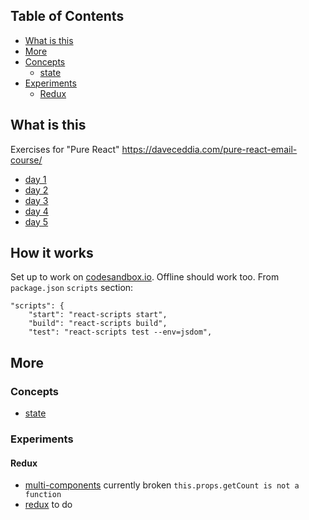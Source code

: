 ## Table of Contents

- [What is this](#what-is-this)
- [More](#more)
- [Concepts](#concepts)
  * [state](#state)
- [Experiments](#experiments)
  * [Redux](#redux)


## What is this

Exercises for "Pure React" https://daveceddia.com/pure-react-email-course/

- [day 1](day1/src)
- [day 2](day2/src)
- [day 3](day3/src)
- [day 4](day4/src)
- [day 5](day5/src)

## How it works

Set up to work on [codesandbox.io](https://codesandbox.io).
Offline should work too. From `package.json` `scripts` section:

```
"scripts": {
    "start": "react-scripts start",
    "build": "react-scripts build",
    "test": "react-scripts test --env=jsdom",
```

## More

### Concepts

- [state](concepts/state)

### Experiments

#### Redux

- [multi-components](experiments/multi-components/src) currently broken `this.props.getCount is not a function`
- [redux](experiments/redux/src) to do